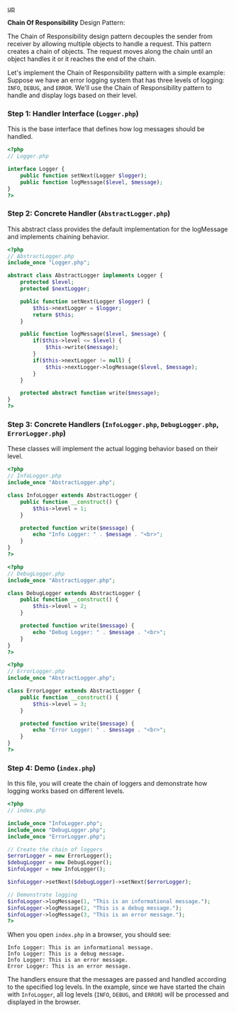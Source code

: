 [up](../README.md)

**Chain Of Responsibility** Design Pattern:

The Chain of Responsibility design pattern decouples the sender from receiver by allowing multiple objects to handle a request. This pattern creates a chain of objects. The request moves along the chain until an object handles it or it reaches the end of the chain.

Let's implement the Chain of Responsibility pattern with a simple example: Suppose we have an error logging system that has three levels of logging: `INFO`, `DEBUG`, and `ERROR`. We'll use the Chain of Responsibility pattern to handle and display logs based on their level.

### Step 1: Handler Interface (`Logger.php`)
This is the base interface that defines how log messages should be handled.

```php
<?php
// Logger.php

interface Logger {
    public function setNext(Logger $logger);
    public function logMessage($level, $message);
}
?>
```

### Step 2: Concrete Handler (`AbstractLogger.php`)
This abstract class provides the default implementation for the logMessage and implements chaining behavior.

```php
<?php
// AbstractLogger.php
include_once "Logger.php";

abstract class AbstractLogger implements Logger {
    protected $level;
    protected $nextLogger;

    public function setNext(Logger $logger) {
        $this->nextLogger = $logger;
        return $this;
    }

    public function logMessage($level, $message) {
        if($this->level <= $level) {
            $this->write($message);
        }
        if($this->nextLogger != null) {
            $this->nextLogger->logMessage($level, $message);
        }
    }

    protected abstract function write($message);
}
?>
```

### Step 3: Concrete Handlers (`InfoLogger.php`, `DebugLogger.php`, `ErrorLogger.php`)
These classes will implement the actual logging behavior based on their level.

```php
<?php
// InfoLogger.php
include_once "AbstractLogger.php";

class InfoLogger extends AbstractLogger {
    public function __construct() {
        $this->level = 1;
    }

    protected function write($message) {
        echo "Info Logger: " . $message . "<br>";
    }
}
?>

<?php
// DebugLogger.php
include_once "AbstractLogger.php";

class DebugLogger extends AbstractLogger {
    public function __construct() {
        $this->level = 2;
    }

    protected function write($message) {
        echo "Debug Logger: " . $message . "<br>";
    }
}
?>

<?php
// ErrorLogger.php
include_once "AbstractLogger.php";

class ErrorLogger extends AbstractLogger {
    public function __construct() {
        $this->level = 3;
    }

    protected function write($message) {
        echo "Error Logger: " . $message . "<br>";
    }
}
?>
```

### Step 4: Demo (`index.php`)
In this file, you will create the chain of loggers and demonstrate how logging works based on different levels.

```php
<?php
// index.php

include_once "InfoLogger.php";
include_once "DebugLogger.php";
include_once "ErrorLogger.php";

// Create the chain of loggers
$errorLogger = new ErrorLogger();
$debugLogger = new DebugLogger();
$infoLogger = new InfoLogger();

$infoLogger->setNext($debugLogger)->setNext($errorLogger);

// Demonstrate logging
$infoLogger->logMessage(1, "This is an informational message.");
$infoLogger->logMessage(2, "This is a debug message.");
$infoLogger->logMessage(3, "This is an error message.");
?>
```

When you open `index.php` in a browser, you should see:

```
Info Logger: This is an informational message.
Info Logger: This is a debug message.
Info Logger: This is an error message.
Error Logger: This is an error message.
```

The handlers ensure that the messages are passed and handled according to the specified log levels. In the example, since we have started the chain with `InfoLogger`, all log levels (`INFO`, `DEBUG`, and `ERROR`) will be processed and displayed in the browser.
